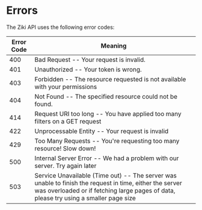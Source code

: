 # Errors

The Ziki API uses the following error codes:

Error Code | Meaning
---------- | -------
400 |  Bad Request -- Your request is invalid.
401 | Unauthorized -- Your token is wrong.
403 | Forbidden -- The resource requested is not available with your permissions
404 | Not Found -- The specified resource could not be found.
414 | Request URI too long -- You have applied too many filters on a GET request
422 | Unprocessable Entity -- Your request is invalid
429 | Too Many Requests -- You're requesting too many resource! Slow down!
500 | Internal Server Error -- We had a problem with our server. Try again later
503 | Service Unavailable (Time out) -- The server was unable to finish the request in time, either the server was overloaded or if fetching large pages of data, please try using a smaller page size
